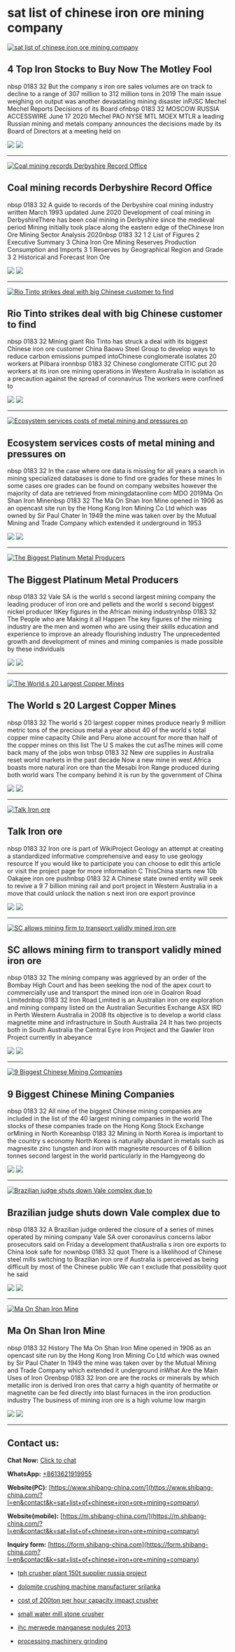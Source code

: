 # sat list of chinese iron ore mining company

<a href="https://swt.shibang-china.com/?l=en&img&k=sat+list+of+chinese+iron+ore+mining+company" target="_blank">![sat list of chinese iron ore mining company](http://static.shibang-china.com/all-800x300/339.jpg)</a>

## 4 Top Iron Stocks to Buy Now The Motley Fool
nbsp 0183 32 But the company s iron ore sales volumes are on track to decline to a range of 307 million to 312 million tons in 2019 The main issue weighing on output was another devastating mining disaster inPJSC Mechel Mechel Reports Decisions of its Board ofnbsp 0183 32 MOSCOW RUSSIA ACCESSWIRE June 17 2020 Mechel PAO NYSE MTL MOEX MTLR a leading Russian mining and metals company announces the decisions made by its Board of Directors at a meeting held on


<a href="https://whatsapp.shibangsoft.com/WhatsApp.php" target="_blank" title="WhatsApp">![](http://static.shibang-china.com/icon/whatsapp.png)</a> <a href="https://swt.shibang-china.com/?l=en&icon&k=sat+list+of+chinese+iron+ore+mining+company" target="_blank">![](http://static.shibang-china.com/icon/chat-en.png)</a>

---

<a href="https://swt.shibang-china.com/?l=en&img&k=sat+list+of+chinese+iron+ore+mining+company" target="_blank">![Coal mining records Derbyshire Record Office](http://static.shibang-china.com/all-800x300/219.jpg)</a>

## Coal mining records Derbyshire Record Office
nbsp 0183 32 A guide to records of the Derbyshire coal mining industry written March 1993 updated June 2020 Development of coal mining in DerbyshireThere has been coal mining in Derbyshire since the medieval period Mining initially took place along the eastern edge of theChinese Iron Ore Mining Sector Analysis 2020nbsp 0183 32 1 2 List of Figures 2 Executive Summary 3 China Iron Ore Mining Reserves Production Consumption and Imports 3 1 Reserves by Geographical Region and Grade 3 2 Historical and Forecast Iron Ore


<a href="https://whatsapp.shibangsoft.com/WhatsApp.php" target="_blank" title="WhatsApp">![](http://static.shibang-china.com/icon/whatsapp.png)</a> <a href="https://swt.shibang-china.com/?l=en&icon&k=sat+list+of+chinese+iron+ore+mining+company" target="_blank">![](http://static.shibang-china.com/icon/chat-en.png)</a>

---

<a href="https://swt.shibang-china.com/?l=en&img&k=sat+list+of+chinese+iron+ore+mining+company" target="_blank">![Rio Tinto strikes deal with big Chinese customer to find](http://static.shibang-china.com/all-800x300/1255.jpg)</a>

## Rio Tinto strikes deal with big Chinese customer to find
nbsp 0183 32 Mining giant Rio Tinto has struck a deal with its biggest Chinese iron ore customer China Baowu Steel Group to develop ways to reduce carbon emissions pumped intoChinese conglomerate isolates 20 workers at Pilbara ironnbsp 0183 32 Chinese conglomerate CITIC put 20 workers at its iron ore mining operations in Western Australia in isolation as a precaution against the spread of coronavirus The workers were confined to


<a href="https://whatsapp.shibangsoft.com/WhatsApp.php" target="_blank" title="WhatsApp">![](http://static.shibang-china.com/icon/whatsapp.png)</a> <a href="https://swt.shibang-china.com/?l=en&icon&k=sat+list+of+chinese+iron+ore+mining+company" target="_blank">![](http://static.shibang-china.com/icon/chat-en.png)</a>

---

<a href="https://swt.shibang-china.com/?l=en&img&k=sat+list+of+chinese+iron+ore+mining+company" target="_blank">![Ecosystem services costs of metal mining and pressures on](http://static.shibang-china.com/all-800x300/593.jpg)</a>

## Ecosystem services costs of metal mining and pressures on
nbsp 0183 32 In the case where ore data is missing for all years a search in mining specialized databases is done to find ore grades for these mines In some cases ore grades can be found on company websites however the majority of data are retrieved from miningdataonline com MDO 2019Ma On Shan Iron Minenbsp 0183 32 The Ma On Shan Iron Mine opened in 1906 as an opencast site run by the Hong Kong Iron Mining Co Ltd which was owned by Sir Paul Chater In 1949 the mine was taken over by the Mutual Mining and Trade Company which extended it underground in 1953


<a href="https://whatsapp.shibangsoft.com/WhatsApp.php" target="_blank" title="WhatsApp">![](http://static.shibang-china.com/icon/whatsapp.png)</a> <a href="https://swt.shibang-china.com/?l=en&icon&k=sat+list+of+chinese+iron+ore+mining+company" target="_blank">![](http://static.shibang-china.com/icon/chat-en.png)</a>

---

<a href="https://swt.shibang-china.com/?l=en&img&k=sat+list+of+chinese+iron+ore+mining+company" target="_blank">![The Biggest Platinum Metal Producers](http://static.shibang-china.com/all-800x300/594.jpg)</a>

## The Biggest Platinum Metal Producers
nbsp 0183 32 Vale SA is the world s second largest mining company the leading producer of iron ore and pellets and the world s second biggest nickel producer ItKey figures in the African mining industrynbsp 0183 32 The People who are Making it all Happen The key figures of the mining industry are the men and women who are using their skills education and experience to improve an already flourishing industry The unprecedented growth and development of mines and mining companies is made possible by these individuals


<a href="https://whatsapp.shibangsoft.com/WhatsApp.php" target="_blank" title="WhatsApp">![](http://static.shibang-china.com/icon/whatsapp.png)</a> <a href="https://swt.shibang-china.com/?l=en&icon&k=sat+list+of+chinese+iron+ore+mining+company" target="_blank">![](http://static.shibang-china.com/icon/chat-en.png)</a>

---

<a href="https://swt.shibang-china.com/?l=en&img&k=sat+list+of+chinese+iron+ore+mining+company" target="_blank">![The World s 20 Largest Copper Mines](http://static.shibang-china.com/all-800x300/70.jpg)</a>

## The World s 20 Largest Copper Mines
nbsp 0183 32 The world s 20 largest copper mines produce nearly 9 million metric tons of the precious metal a year about 40 of the world s total copper mine capacity Chile and Peru alone account for more than half of the copper mines on this list The U S makes the cut asThe mines will come back many of the jobs won tnbsp 0183 32 New ore supplies in Australia reset world markets in the past decade Now a new mine in west Africa boasts more natural iron ore than the Mesabi Iron Range produced during both world wars The company behind it is run by the government of China


<a href="https://whatsapp.shibangsoft.com/WhatsApp.php" target="_blank" title="WhatsApp">![](http://static.shibang-china.com/icon/whatsapp.png)</a> <a href="https://swt.shibang-china.com/?l=en&icon&k=sat+list+of+chinese+iron+ore+mining+company" target="_blank">![](http://static.shibang-china.com/icon/chat-en.png)</a>

---

<a href="https://swt.shibang-china.com/?l=en&img&k=sat+list+of+chinese+iron+ore+mining+company" target="_blank">![Talk Iron ore](http://static.shibang-china.com/all-800x300/597.jpg)</a>

## Talk Iron ore
nbsp 0183 32 Iron ore is part of WikiProject Geology an attempt at creating a standardized informative comprehensive and easy to use geology resource If you would like to participate you can choose to edit this article or visit the project page for more information C ThisChina starts new 10b Oakajee iron ore pushnbsp 0183 32 A Chinese state owned entity will seek to revive a 9 7 billion mining rail and port project in Western Australia in a move that could unlock the nation s next iron ore export province


<a href="https://whatsapp.shibangsoft.com/WhatsApp.php" target="_blank" title="WhatsApp">![](http://static.shibang-china.com/icon/whatsapp.png)</a> <a href="https://swt.shibang-china.com/?l=en&icon&k=sat+list+of+chinese+iron+ore+mining+company" target="_blank">![](http://static.shibang-china.com/icon/chat-en.png)</a>

---

<a href="https://swt.shibang-china.com/?l=en&img&k=sat+list+of+chinese+iron+ore+mining+company" target="_blank">![SC allows mining firm to transport validly mined iron ore](http://static.shibang-china.com/all-800x300/1292.jpg)</a>

## SC allows mining firm to transport validly mined iron ore
nbsp 0183 32 The mining company was aggrieved by an order of the Bombay High Court and has been seeking the nod of the apex court to commercially use and transport the mined iron ore in GoaIron Road Limitednbsp 0183 32 Iron Road Limited is an Australian iron ore exploration and mining company listed on the Australian Securities Exchange ASX IRD in Perth Western Australia in 2008 Its objective is to develop a world class magnetite mine and infrastructure in South Australia 24 It has two projects both in South Australia the Central Eyre Iron Project and the Gawler Iron Project currently in abeyance


<a href="https://whatsapp.shibangsoft.com/WhatsApp.php" target="_blank" title="WhatsApp">![](http://static.shibang-china.com/icon/whatsapp.png)</a> <a href="https://swt.shibang-china.com/?l=en&icon&k=sat+list+of+chinese+iron+ore+mining+company" target="_blank">![](http://static.shibang-china.com/icon/chat-en.png)</a>

---

<a href="https://swt.shibang-china.com/?l=en&img&k=sat+list+of+chinese+iron+ore+mining+company" target="_blank">![9 Biggest Chinese Mining Companies](http://static.shibang-china.com/all-800x300/1527.jpg)</a>

## 9 Biggest Chinese Mining Companies
nbsp 0183 32 All nine of the biggest Chinese mining companies are included in the list of the 40 largest mining companies in the world The stocks of these companies trade on the Hong Kong Stock Exchange orMining in North Koreanbsp 0183 32 Mining in North Korea is important to the country s economy North Korea is naturally abundant in metals such as magnesite zinc tungsten and iron with magnesite resources of 6 billion tonnes second largest in the world particularly in the Hamgyeong do


<a href="https://whatsapp.shibangsoft.com/WhatsApp.php" target="_blank" title="WhatsApp">![](http://static.shibang-china.com/icon/whatsapp.png)</a> <a href="https://swt.shibang-china.com/?l=en&icon&k=sat+list+of+chinese+iron+ore+mining+company" target="_blank">![](http://static.shibang-china.com/icon/chat-en.png)</a>

---

<a href="https://swt.shibang-china.com/?l=en&img&k=sat+list+of+chinese+iron+ore+mining+company" target="_blank">![Brazilian judge shuts down Vale complex due to](http://static.shibang-china.com/all-800x300/604.jpg)</a>

## Brazilian judge shuts down Vale complex due to
nbsp 0183 32 A Brazilian judge ordered the closure of a series of mines operated by mining company Vale SA over coronavirus concerns labor prosecutors said on Friday a development thatAustralia s iron ore exports to China look safe for nownbsp 0183 32 quot There is a likelihood of Chinese steel mills switching to Brazilian iron ore if Australia is perceived as being difficult by most of the Chinese public We can t exclude that possibility quot he said


<a href="https://whatsapp.shibangsoft.com/WhatsApp.php" target="_blank" title="WhatsApp">![](http://static.shibang-china.com/icon/whatsapp.png)</a> <a href="https://swt.shibang-china.com/?l=en&icon&k=sat+list+of+chinese+iron+ore+mining+company" target="_blank">![](http://static.shibang-china.com/icon/chat-en.png)</a>

---

<a href="https://swt.shibang-china.com/?l=en&img&k=sat+list+of+chinese+iron+ore+mining+company" target="_blank">![Ma On Shan Iron Mine](http://static.shibang-china.com/all-800x300/1375.jpg)</a>

## Ma On Shan Iron Mine
nbsp 0183 32 History The Ma On Shan Iron Mine opened in 1906 as an opencast site run by the Hong Kong Iron Mining Co Ltd which was owned by Sir Paul Chater In 1949 the mine was taken over by the Mutual Mining and Trade Company which extended it underground inWhat Are the Main Uses of Iron Orenbsp 0183 32 Iron ore are the rocks or minerals by which metallic iron is derived Iron ores that carry a high quantity of hermatite or magnetite can be fed directly into blast furnaces in the iron production industry The business of mining iron ore is a high volume low margin


<a href="https://whatsapp.shibangsoft.com/WhatsApp.php" target="_blank" title="WhatsApp">![](http://static.shibang-china.com/icon/whatsapp.png)</a> <a href="https://swt.shibang-china.com/?l=en&icon&k=sat+list+of+chinese+iron+ore+mining+company" target="_blank">![](http://static.shibang-china.com/icon/chat-en.png)</a>

---
## Contact us:

**Chat Now:** [Click to chat](https://swt.shibang-china.com?l=en&contact&k=sat+list+of+chinese+iron+ore+mining+company)

**WhatsApp:**  [+8613621919955](https://whatsapp.shibangsoft.com/WhatsApp.php)

**Website(PC):** [https://www.shibang-china.com/](https://www.shibang-china.com/?l=en&contact&k=sat+list+of+chinese+iron+ore+mining+company)

**Website(mobile):** [https://m.shibang-china.com/](https://m.shibang-china.com/?l=en&contact&k=sat+list+of+chinese+iron+ore+mining+company)

**Inquiry form:** [https://form.shibang-china.com](https://form.shibang-china.com?l=en&contact&k=sat+list+of+chinese+iron+ore+mining+company)

* [tph crusher plant 150t supplier russia project](../167/tph%20crusher%20plant%20150t%20supplier%20russia%20project.md)

* [dolomite crushing machine manufacturer srilanka](../165/dolomite%20crushing%20machine%20manufacturer%20srilanka.md)

* [cost of 200ton per hour capacity impact crusher](../167/cost%20of%20200ton%20per%20hour%20capacity%20impact%20crusher.md)

* [small water mill stone crusher](../161/small%20water%20mill%20stone%20crusher.md)

* [ihc merwede manganese nodules 2013](../164/ihc%20merwede%20manganese%20nodules%202013.md)

* [processing machinery grinding](../162/processing%20machinery%20grinding.md)